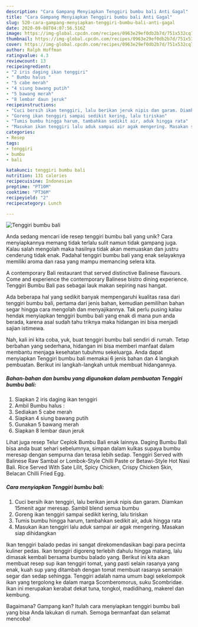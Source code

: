 ```yaml
---
description: "Cara Gampang Menyiapkan Tenggiri bumbu bali Anti Gagal"
title: "Cara Gampang Menyiapkan Tenggiri bumbu bali Anti Gagal"
slug: 520-cara-gampang-menyiapkan-tenggiri-bumbu-bali-anti-gagal
date: 2020-09-08T04:07:56.516Z
image: https://img-global.cpcdn.com/recipes/0963e29ef0db2b7d/751x532cq70/tenggiri-bumbu-bali-foto-resep-utama.jpg
thumbnail: https://img-global.cpcdn.com/recipes/0963e29ef0db2b7d/751x532cq70/tenggiri-bumbu-bali-foto-resep-utama.jpg
cover: https://img-global.cpcdn.com/recipes/0963e29ef0db2b7d/751x532cq70/tenggiri-bumbu-bali-foto-resep-utama.jpg
author: Ralph Hoffman
ratingvalue: 4.3
reviewcount: 13
recipeingredient:
- "2 iris daging ikan tenggiri"
- " Bumbu halus "
- "5 cabe merah"
- "4 siung bawang putih"
- "5 bawang merah"
- "8 lembar daun jeruk"
recipeinstructions:
- "Cuci bersih ikan tenggiri, lalu berikan jeruk nipis dan garam. Diamkan 15menit agar meresap. Sambil blend semua bumbu"
- "Goreng ikan tenggiri sampai sedikit kering, lalu tiriskan"
- "Tumis bumbu hingga harum, tambahkan sedikit air, aduk hingga rata"
- "Masukan ikan tenggiri lalu aduk sampai air agak mengering. Masakan siap dihidangkan"
categories:
- Resep
tags:
- tenggiri
- bumbu
- bali

katakunci: tenggiri bumbu bali 
nutrition: 131 calories
recipecuisine: Indonesian
preptime: "PT10M"
cooktime: "PT36M"
recipeyield: "2"
recipecategory: Lunch

---
```



![Tenggiri bumbu bali](https://img-global.cpcdn.com/recipes/0963e29ef0db2b7d/751x532cq70/tenggiri-bumbu-bali-foto-resep-utama.jpg)

Anda sedang mencari ide resep tenggiri bumbu bali yang unik? Cara menyiapkannya memang tidak terlalu sulit namun tidak gampang juga. Kalau salah mengolah maka hasilnya tidak akan memuaskan dan justru cenderung tidak enak. Padahal tenggiri bumbu bali yang enak selayaknya memiliki aroma dan rasa yang mampu memancing selera kita.

A contemporary Bali restaurant that served distinctive Balinese flavours. Come and experience the contemporary Balinese bistro dining experience. Tenggiri Bumbu Bali pas sebagai lauk makan sepiring nasi hangat.

Ada beberapa hal yang sedikit banyak mempengaruhi kualitas rasa dari tenggiri bumbu bali, pertama dari jenis bahan, kemudian pemilihan bahan segar hingga cara mengolah dan menyajikannya. Tak perlu pusing kalau hendak menyiapkan tenggiri bumbu bali yang enak di mana pun anda berada, karena asal sudah tahu triknya maka hidangan ini bisa menjadi sajian istimewa.


Nah, kali ini kita coba, yuk, buat tenggiri bumbu bali sendiri di rumah. Tetap berbahan yang sederhana, hidangan ini bisa memberi manfaat dalam membantu menjaga kesehatan tubuhmu sekeluarga. Anda dapat menyiapkan Tenggiri bumbu bali memakai 6 jenis bahan dan 4 langkah pembuatan. Berikut ini langkah-langkah untuk membuat hidangannya.

<!--inarticleads1-->

##### Bahan-bahan dan bumbu yang digunakan dalam pembuatan Tenggiri bumbu bali:

1. Siapkan 2 iris daging ikan tenggiri
1. Ambil  Bumbu halus :
1. Sediakan 5 cabe merah
1. Siapkan 4 siung bawang putih
1. Gunakan 5 bawang merah
1. Siapkan 8 lembar daun jeruk


Lihat juga resep Telur Ceplok Bumbu Bali enak lainnya. Daging Bumbu Bali bisa anda buat sehari sebelumnya, simpan dalam kulkas supaya bumbu meresap dengan sempurna dan terasa lebih sedap. Tenggiri Served with Balinese Raw Sambal or Lombok-Style Chilli Paste or Betawi-Style Hot Nasi Bali. Rice Served With Sate Lilit, Spicy Chicken, Crispy Chicken Skin, Belacan Chilli Fried Egg. 

<!--inarticleads2-->

##### Cara menyiapkan Tenggiri bumbu bali:

1. Cuci bersih ikan tenggiri, lalu berikan jeruk nipis dan garam. Diamkan 15menit agar meresap. Sambil blend semua bumbu
1. Goreng ikan tenggiri sampai sedikit kering, lalu tiriskan
1. Tumis bumbu hingga harum, tambahkan sedikit air, aduk hingga rata
1. Masukan ikan tenggiri lalu aduk sampai air agak mengering. Masakan siap dihidangkan


Ikan tenggiri balado pedas ini sangat direkomendasikan bagi para pecinta kuliner pedas. Ikan tenggiri digoreng terlebih dahulu hingga matang, lalu dimasak kembali bersama bumbu balado yang. Berikut ini kita akan membuat resep sup ikan tenggiri tomat, yang pasti selain rasanya yang enak, kuah sup yang ditambah dengan tomat membuat rasanya semakin segar dan sedap sehingga. Tenggiri adalah nama umum bagi sekelompok ikan yang tergolong ke dalam marga Scomberomorus, suku Scombridae. Ikan ini merupakan kerabat dekat tuna, tongkol, madidihang, makerel dan kembung. 

Bagaimana? Gampang kan? Itulah cara menyiapkan tenggiri bumbu bali yang bisa Anda lakukan di rumah. Semoga bermanfaat dan selamat mencoba!
